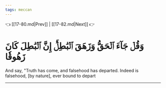 ```yaml
---
tags: meccan
---
```


👈 [[17-80.md|Prev]] | [[17-82.md|Next]] 👉

# وَقُلۡ جَآءَ ٱلۡحَقُّ وَزَهَقَ ٱلۡبَٰطِلُۚ إِنَّ ٱلۡبَٰطِلَ كَانَ زَهُوقٗا

And say, "Truth has come, and falsehood has departed. Indeed is falsehood, [by nature], ever bound to depart

---

